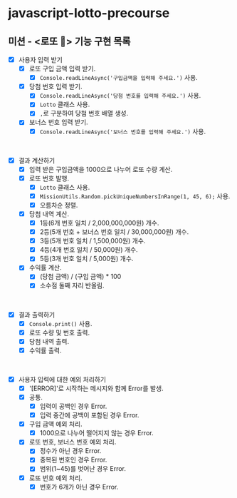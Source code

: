 # javascript-lotto-precourse

## 미션 - <로또 💸> 기능 구현 목록

- [x] 사용자 입력 받기
  - [x] 로또 구입 금액 입력 받기.
    - [x] `Console.readLineAsync('구입금액을 입력해 주세요.')` 사용.
  - [x] 당첨 번호 입력 받기.
    - [x] `Console.readLineAsync('당첨 번호를 입력해 주세요.')` 사용.
    - [x] `Lotto` 클래스 사용.
    - [x] `,`로 구분하여 당첨 번호 배열 생성.
  - [x] 보너스 번호 입력 받기.
    - [x] `Console.readLineAsync('보너스 번호를 입력해 주세요.')` 사용.

<br>

- [x] 결과 계산하기
  - [x] 입력 받은 구입금액을 1000으로 나누어 로또 수량 계산.
  - [x] 로또 번호 발행.
    - [x] `Lotto` 클래스 사용.
    - [x] `MissionUtils.Random.pickUniqueNumbersInRange(1, 45, 6);` 사용.
    - [x] 오름차순 정렬.
  - [x] 당첨 내역 계산.
    - [x] 1등(6개 번호 일치 / 2,000,000,000원) 개수.
    - [x] 2등(5개 번호 + 보너스 번호 일치 / 30,000,000원) 개수.
    - [x] 3등(5개 번호 일치 / 1,500,000원) 개수.
    - [x] 4등(4개 번호 일치 / 50,000원) 개수.
    - [x] 5등(3개 번호 일치 / 5,000원) 개수.
  - [x] 수익률 계산.
    - [x] (당첨 금액) / (구입 금액) \* 100
    - [x] 소수점 둘째 자리 반올림.

<br>

- [x] 결과 출력하기
  - [x] `Console.print()` 사용.
  - [x] 로또 수량 및 번호 출력.
  - [x] 당첨 내역 출력.
  - [x] 수익률 출력.

<br>

- [x] 사용자 입력에 대한 예외 처리하기
  - [x] '[ERROR]'로 시작하는 메시지와 함께 Error를 발생.
  - [x] 공통.
    - [x] 입력이 공백인 경우 Error.
    - [x] 입력 중간에 공백이 포함된 경우 Error.
  - [x] 구입 금액 예외 처리.
    - [x] 1000으로 나누어 떨어지지 않는 경우 Error.
  - [x] 로또 번호, 보너스 번호 예외 처리.
    - [x] 정수가 아닌 경우 Error.
    - [x] 중복된 번호인 경우 Error.
    - [x] 범위(1~45)를 벗어난 경우 Error.
  - [x] 로또 번호 예외 처리.
    - [x] 번호가 6개가 아닌 경우 Error.
